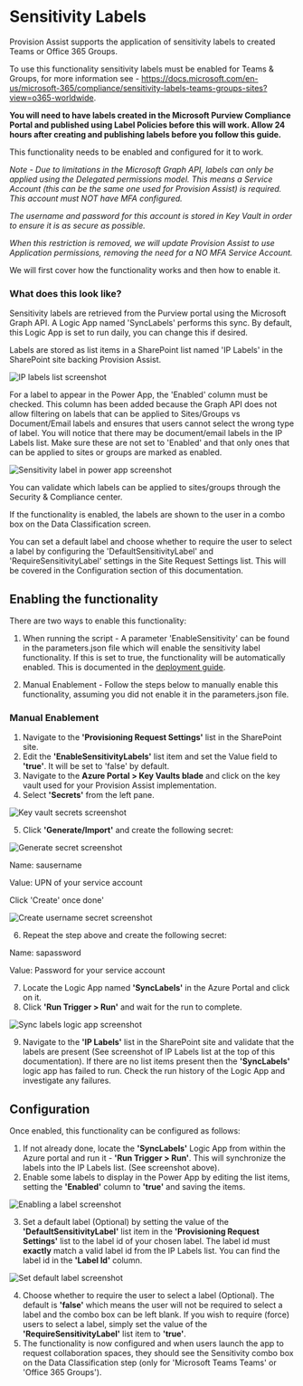 # Sensitivity Labels

Provision Assist supports the application of sensitivity labels to created Teams or Office 365 Groups. 

To use this functionality sensitivity labels must be enabled for Teams & Groups, for more information see - https://docs.microsoft.com/en-us/microsoft-365/compliance/sensitivity-labels-teams-groups-sites?view=o365-worldwide. 

**You will need to have labels created in the Microsoft Purview Compliance Portal and published using Label Policies before this will work. Allow 24 hours after creating and publishing labels before you follow this guide.**

This functionality needs to be enabled and configured for it to work.

_Note - Due to limitations in the Microsoft Graph API, labels can only be applied using the Delegated permissions model. This means a Service Account (this can be the same one used for Provision Assist) is required. This account must NOT have MFA configured._

_The username and password for this account is stored in Key Vault in order to ensure it is as secure as possible._

_When this restriction is removed, we will update Provision Assist to use Application permissions, removing the need for a NO MFA Service Account._

We will first cover how the functionality works and then how to enable it.

### What does this look like?

Sensitivity labels are retrieved from the Purview portal using the Microsoft Graph API. A Logic App named 'SyncLabels' performs this sync. By default, this Logic App is set to run daily, you can change this if desired.

Labels are stored as list items in a SharePoint list named 'IP Labels' in the SharePoint site backing Provision Assist.

![IP labels list screenshot](./images/IPLabelsList.png)

For a label to appear in the Power App, the 'Enabled' column must be checked. This column has been added because the Graph API does not allow filtering on labels that can be applied to Sites/Groups vs Document/Email labels and ensures that users cannot select the wrong type of label. You will notice that there may be document/email labels in the IP Labels list. Make sure these are not set to 'Enabled' and that only ones that can be applied to sites or groups are marked as enabled.

![Sensitivity label in power app screenshot](./images/SensitivityLabelPA.png)

You can validate which labels can be applied to sites/groups through the Security & Compliance center.

If the functionality is enabled, the labels are shown to the user in a combo box on the Data Classification screen.

You can set a default label and choose whether to require the user to select a label by configuring the 'DefaultSensitivityLabel' and 'RequireSensitivityLabel' settings in the Site Request Settings list. This will be covered in the Configuration section of this documentation.

## Enabling the functionality

There are two ways to enable this functionality:

1. When running the script - A parameter 'EnableSensitivity' can be found in the parameters.json file which will enable the sensitivity label functionality. If this is set to true, the functionality will be automatically enabled. This is documented in the [deployment guide](./Deployment-guide.md).

2. Manual Enablement - Follow the steps below to manually enable this functionality, assuming you did not enable it in the parameters.json file. 

### Manual Enablement

1. Navigate to the **'Provisioning Request Settings'** list in the SharePoint site.
2. Edit the **'EnableSensitivityLabels'** list item and set the Value field to **'true'**. It will be set to 'false' by default.
3. Navigate to the **Azure Portal > Key Vaults blade** and click on the key vault used for your Provision Assist implementation.
4. Select **'Secrets'** from the left pane.

![Key vault secrets screenshot](./images/KeyVaultSecrets.png)

5. Click **'Generate/Import'** and create the following secret:

![Generate secret screenshot](./images/KeyVaultGenerateSecret.png)

Name: sausername

Value: UPN of your service account

Click 'Create' once done'

![Create username secret screenshot](./images/KeyVaultUsernameSecret.png)

6. Repeat the step above and create the following secret:

Name: sapassword

Value: Password for your service account

7. Locate the Logic App named **'SyncLabels'** in the Azure Portal and click on it.
8. Click **'Run Trigger > Run'** and wait for the run to complete.

![Sync labels logic app screenshot](./images/SyncLabelsLA.png)

9. Navigate to the **'IP Labels'** list in the SharePoint site and validate that the labels are present (See screenshot of IP Labels list at the top of this documentation). If there are no list items present then the **'SyncLabels'** logic app has failed to run. Check the run history of the Logic App and investigate any failures. 

## Configuration

Once enabled, this functionality can be configured as follows:

1. If not already done, locate the **'SyncLabels'** Logic App from within the Azure portal and run it - **'Run Trigger > Run'**. This will synchronize the labels into the IP Labels list. (See screenshot above). 
2. Enable some labels to display in the Power App by editing the list items, setting the **'Enabled'** column to **'true'** and saving the items.

![Enabling a label screenshot](./images/EnableIPLabel.png)

3. Set a default label (Optional) by setting the value of the **'DefaultSensitivityLabel'** list item in the **'Provisioning Request Settings'** list to the label id of your chosen label. The label id must **exactly** match a valid label id from the IP Labels list. You can find the label id in the **'Label Id'** column.

![Set default label screenshot](./images/SetDefaultLabel.png)

4. Choose whether to require the user to select a label (Optional). The default is **'false'** which means the user will not be required to select a label and the combo box can be left blank. If you wish to require (force) users to select a label, simply set the value of the **'RequireSensitivityLabel'** list item to **'true'**.
5. The functionality is now configured and when users launch the app to request collaboration spaces, they should see the Sensitivity combo box on the Data Classification step (only for 'Microsoft Teams Teams' or 'Office 365 Groups').